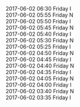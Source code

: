 2017-06-02 06:30 Friday  I  
2017-06-02 05:55 Friday  N  
2017-06-02 05:50 Friday  I  
2017-06-02 05:45 Friday  N  
2017-06-02 05:40 Friday  I  
2017-06-02 05:30 Friday  N  
2017-06-02 05:25 Friday  I  
2017-06-02 04:50 Friday  N  
2017-06-02 04:45 Friday  I  
2017-06-02 04:40 Friday  N  
2017-06-02 04:35 Friday  I  
2017-06-02 04:05 Friday  N  
2017-06-02 04:00 Friday  I  
2017-06-02 03:40 Friday  N  
2017-06-02 03:35 Friday  I  
